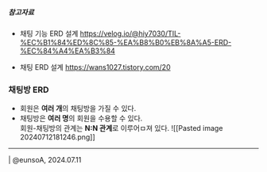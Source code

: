 

##### 참고자료 
* 채팅 기능 ERD 설계
	https://velog.io/@hiy7030/TIL-%EC%B1%84%ED%8C%85-%EA%B8%B0%EB%8A%A5-ERD-%EC%84%A4%EA%B3%84

* 채팅 ERD 설계
	https://wans1027.tistory.com/20



### 채팅방 ERD 
- 회원은 **여러 개**의 채팅방을 가질 수 있다.
- 채팅방은 **여러 명**의 회원을 수용할 수 있다.  
    회원-채팅방의 관계는 **N:N 관계**로 이루어ㅁ져 있다.
![[Pasted image 20240712181246.png]]




---
| @eunsoA, 2024.07.11